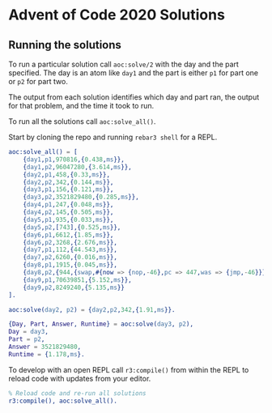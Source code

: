 Advent of Code 2020 Solutions
=====

Running the solutions
-----

To run a particular solution call `aoc:solve/2` with the day
and the part specified. The day is an atom like `day1` and the
part is either `p1` for part one or `p2` for part two.

The output from each solution identifies which day and part ran,
the output for that problem, and the time it took to run.

To run all the solutions call `aoc:solve_all()`.

Start by cloning the repo and running `rebar3 shell` for a REPL.

```erlang
aoc:solve_all() = [
    {day1,p1,970816,{0.438,ms}},
    {day1,p2,96047280,{3.614,ms}},
    {day2,p1,458,{0.33,ms}},
    {day2,p2,342,{0.144,ms}},
    {day3,p1,156,{0.121,ms}},
    {day3,p2,3521829480,{0.285,ms}},
    {day4,p1,247,{0.048,ms}},
    {day4,p2,145,{0.505,ms}},
    {day5,p1,935,{0.033,ms}},
    {day5,p2,[743],{0.525,ms}},
    {day6,p1,6612,{1.85,ms}},
    {day6,p2,3268,{2.676,ms}},
    {day7,p1,112,{44.543,ms}},
    {day7,p2,6260,{0.016,ms}},
    {day8,p1,1915,{0.045,ms}},
    {day8,p2,{944,{swap,#{now => {nop,-46},pc => 447,was => {jmp,-46}}}},{15.611,ms}},
    {day9,p1,70639851,{5.152,ms}},
    {day9,p2,8249240,{5.135,ms}}
].

aoc:solve(day2, p2) = {day2,p2,342,{1.91,ms}}.

{Day, Part, Answer, Runtime} = aoc:solve(day3, p2),
Day = day3,
Part = p2,
Answer = 3521829480,
Runtime = {1.178,ms}.
```

To develop with an open REPL call `r3:compile()` from within
the REPL to reload code with updates from your editor.

```erlang
% Reload code and re-run all solutions
r3:compile(), aoc:solve_all().
```